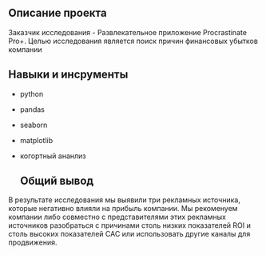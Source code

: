 ## Описание проекта

Заказчик исследования - Развлекательное приложение Procrastinate Pro+. Целью исследования является поиск причин финансовых убытков компании

## Навыки и инсрументы

* python
* pandas
* seaborn
* matplotlib
* когортный ананлиз

  ## Общий вывод
В результате исследования мы выявили три рекламных источника, которые негативно влияли на прибыль компании. Мы рекоменуем компании либо совместно с представителями этих рекламных источников разобраться с причинами столь низких показателей ROI и столь высоких показателей CAC или использовать другие каналы для продвижения. 
